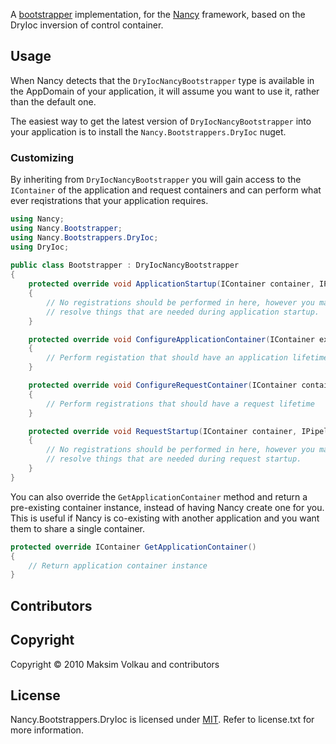 A [bootstrapper](https://github.com/NancyFx/Nancy/wiki/Bootstrapper) implementation, for the [Nancy](http://nancyfx.org) framework, based on the DryIoc inversion of control container.

## Usage

When Nancy detects that the `DryIocNancyBootstrapper` type is available in the AppDomain of your application, it will assume you want to use it, rather than the default one.

The easiest way to get the latest version of `DryIocNancyBootstrapper` into your application is to install the `Nancy.Bootstrappers.DryIoc` nuget.

### Customizing

By inheriting from `DryIocNancyBootstrapper` you will gain access to the `IContainer` of the application and request containers and can perform what ever reqistrations that your application requires.

```c#
using Nancy;
using Nancy.Bootstrapper;
using Nancy.Bootstrappers.DryIoc;
using DryIoc;
 
public class Bootstrapper : DryIocNancyBootstrapper
{
    protected override void ApplicationStartup(IContainer container, IPipelines pipelines)
    {
        // No registrations should be performed in here, however you may
        // resolve things that are needed during application startup.
    }

    protected override void ConfigureApplicationContainer(IContainer existingContainer)
    {
        // Perform registation that should have an application lifetime
    }

    protected override void ConfigureRequestContainer(IContainer container, NancyContext context)
    {
        // Perform registrations that should have a request lifetime
    }

    protected override void RequestStartup(IContainer container, IPipelines pipelines, NancyContext context)
    {
        // No registrations should be performed in here, however you may
        // resolve things that are needed during request startup.
    }
}
```

You can also override the `GetApplicationContainer` method and return a pre-existing container instance, instead of having Nancy create one for you. This is useful if Nancy is co-existing with another application and you want them to share a single container.

```c#
protected override IContainer GetApplicationContainer()
{
    // Return application container instance
}
```

## Contributors

## Copyright

Copyright © 2010 Maksim Volkau and contributors

## License

Nancy.Bootstrappers.DryIoc is licensed under [MIT](http://www.opensource.org/licenses/mit-license.php "Read more about the MIT license form"). Refer to license.txt for more information.
